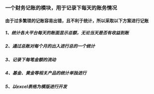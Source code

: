 ### 一个财务记账的模块，用于记录下每天的账务情况
#### 由于过多繁琐的记账容易出错，且不利于统计，所以采取以下方案进行记账
##### 1、统计各大平台每天的账面显示总额，无论当天是否有收益到账
##### 2、通过总账对每个月的出入进行总的一个统计
##### 3、记录下每笔金额的流动
##### 4、基金、黄金等相关产品的统计单独进行
##### 5、以excel表格为模版进行开发